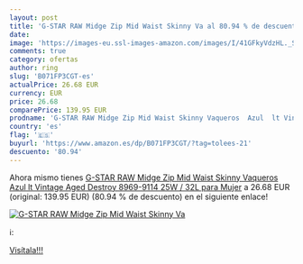 ```yaml
---
layout: post
title: 'G-STAR RAW Midge Zip Mid Waist Skinny Va al 80.94 % de descuento'
date: 
image: 'https://images-eu.ssl-images-amazon.com/images/I/41GFkyVdzHL._SL200_.jpg'
comments: true
category: ofertas
author: ring
slug: 'B071FP3CGT-es'
actualPrice: 26.68 EUR
currency: EUR
price: 26.68
comparePrice: 139.95 EUR
prodname: 'G-STAR RAW Midge Zip Mid Waist Skinny Vaqueros  Azul  lt Vintage Aged Destroy 8969-9114   25W / 32L para Mujer'
country: 'es'
flag: '🇪🇸'
buyurl: 'https://www.amazon.es/dp/B071FP3CGT/?tag=tolees-21'
descuento: '80.94'
---
```


Ahora mismo tienes [G-STAR RAW Midge Zip Mid Waist Skinny Vaqueros  Azul  lt Vintage Aged Destroy 8969-9114   25W / 32L para Mujer](https://www.amazon.es/dp/B071FP3CGT/?tag=tolees-21) a 26.68 EUR (original: 139.95 EUR) (80.94 %  de descuento) en el siguiente enlace!

[![G-STAR RAW Midge Zip Mid Waist Skinny Va](https://images-eu.ssl-images-amazon.com/images/I/41GFkyVdzHL._SL200_.jpg)](https://www.amazon.es/dp/B071FP3CGT/?tag=tolees-21)

ℹ️:


[Visítala!!!](https://www.amazon.es/dp/B071FP3CGT/?tag=tolees-21)
